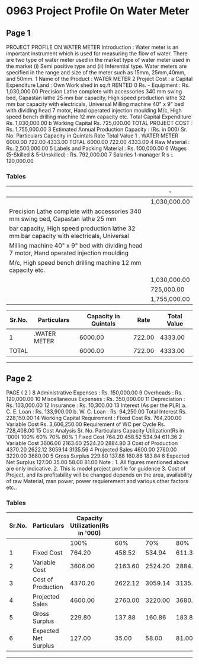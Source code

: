 # 0963 Project   Profile   On  Water   Meter

## Page 1

PROJECT PROFILE ON WATER METER Introduction : Water meter is an important instrument which is used for measuring the flow of water. There are two type of water meter used in the market type of water meter used in the market (i) Semi positive type and (ii) Inferential type. Water meters are specified in the range and size of the meter such as 15mm, 25mm,40mm, and 50mm. 1 Name of the Product : WATER METER 2 Project Cost : a Capital Expenditure Land : Own Work shed in sq.ft RENTED 0 Rs. - Equipment : Rs. 1,030,000.00 Precision Lathe complete with accessories 340 mm swing bed, Capastan lathe 25 mm bar capacity, High speed production lathe 32 mm bar capacity with electricals, Universal Milling machine 40" x 9" bed with dividing head 7 motor, Hand operated injection moulding M/c, High speed bench drilling machine 12 mm capacity etc. Total Capital Expenditure Rs. 1,030,000.00 b Working Capital Rs. 725,000.00 TOTAL PROJECT COST : Rs. 1,755,000.00 3 Estimated Annual Production Capacity : (Rs. in 000) Sr. No. Particulars Capacity in Quintals Rate Total Value 1 . WATER METER 6000.00 722.00 4333.00 TOTAL 6000.00 722.00 4333.00 4 Raw Material : Rs. 2,500,000.00 5 Labels and Packing Material : Rs. 100,000.00 6 Wages (5-Skilled & 5-Unskilled) : Rs. 792,000.00 7 Salaries 1-manager R s :. 120,000.00

### Tables

|  | - |
|---|---|
|  | 1,030,000.00 |
| Precision Lathe complete with accessories 340 mm swing bed, Capastan lathe 25 mm |  |
| bar capacity, High speed production lathe 32 mm bar capacity with electricals, Universal |  |
| Milling machine 40" x 9" bed with dividing head 7 motor, Hand operated injection moulding |  |
| M/c, High speed bench drilling machine 12 mm capacity etc. |  |
|  | 1,030,000.00 |
|  | 725,000.00 |
|  | 1,755,000.00 |

| Sr.No. | Particulars | Capacity in Quintals | Rate | Total Value |
|---|---|---|---|---|
| 1 | .WATER METER | 6000.00 | 722.00 | 4333.00 |
| TOTAL |  | 6000.00 | 722.00 | 4333.00 |

---

## Page 2

PAGE ( 2 ) 8 Administrative Expenses : Rs. 150,000.00 9 Overheads : Rs. 120,000.00 10 Miscellaneous Expenses : Rs. 350,000.00 11 Depreciation : Rs. 103,000.00 12 Insurance : Rs. 10,300.00 13 Interest (As per the PLR) a. C. E. Loan : Rs. 133,900.00 b. W. C. Loan : Rs. 94,250.00 Total Interest Rs. 228,150.00 14 Working Capital Requirement : Fixed Cost Rs. 764,200.00 Variable Cost Rs. 3,606,250.00 Requirement of WC per Cycle Rs. 728,408.00 15 Cost Analysis Sr. No. Particulars Capacity Utilization(Rs in '000) 100% 60% 70% 80% 1 Fixed Cost 764.20 458.52 534.94 611.36 2 Variable Cost 3606.00 2163.60 2524.20 2884.80 3 Cost of Production 4370.20 2622.12 3059.14 3135.56 4 Projected Sales 4600.00 2760.00 3220.00 3680.00 5 Gross Surplus 229.80 137.88 160.86 183.84 6 Expected Net Surplus 127.00 35.00 58.00 81.00 Note : 1. All figures mentioned above are only indicative. 2. This is model project profile for guidence 3. Cost of Project, and its profitability will be changed depends on the area, availability of raw Material, man power, power requierement and various other factors etc..

### Tables

| Sr.No. | Particulars | Capacity Utilization(Rs in '000) |  |  |  |
|---|---|---|---|---|---|
|  |  | 100% | 60% | 70% | 80% |
| 1 | Fixed Cost | 764.20 | 458.52 | 534.94 | 611.36 |
| 2 | Variable Cost | 3606.00 | 2163.60 | 2524.20 | 2884.80 |
| 3 | Cost of Production | 4370.20 | 2622.12 | 3059.14 | 3135.56 |
| 4 | Projected Sales | 4600.00 | 2760.00 | 3220.00 | 3680.00 |
| 5 | Gross Surplus | 229.80 | 137.88 | 160.86 | 183.84 |
| 6 | Expected Net Surplus | 127.00 | 35.00 | 58.00 | 81.00 |

---
